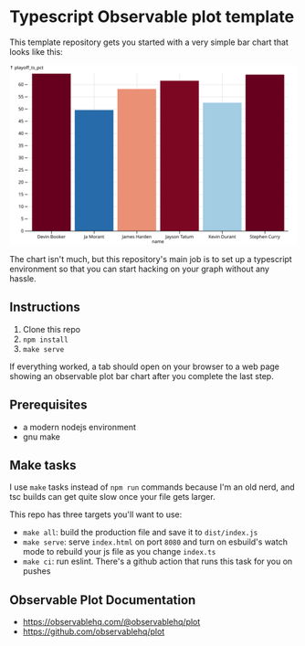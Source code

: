 # Typescript Observable plot template

This template repository gets you started with a very simple bar chart that looks like this:

![a simple bar chart](./example.svg)

The chart isn't much, but this repository's main job is to set up a typescript environment so that you can start hacking on your graph without any hassle.

## Instructions

1. Clone this repo
2. `npm install`
3. `make serve`

If everything worked, a tab should open on your browser to a web page showing an observable plot bar chart after you complete the last step.

## Prerequisites

- a modern nodejs environment
- gnu make

## Make tasks

I use `make` tasks instead of `npm run` commands because I'm an old nerd, and tsc builds can get quite slow once your file gets larger.

This repo has three targets you'll want to use:

- `make all`: build the production file and save it to `dist/index.js`
- `make serve`: serve `index.html` on port `8080` and turn on esbuild's watch mode to rebuild your js file as you change `index.ts`
- `make ci`: run eslint. There's a github action that runs this task for you on pushes

## Observable Plot Documentation

- https://observablehq.com/@observablehq/plot
- https://github.com/observablehq/plot
